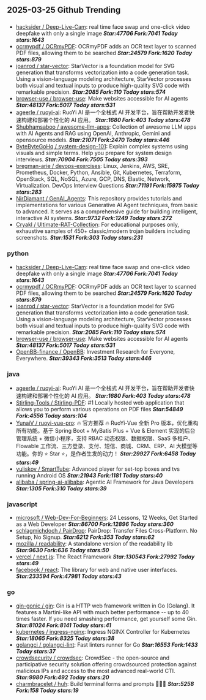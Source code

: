 ## 2025-03-25 Github Trending

### 
* [hacksider / Deep-Live-Cam](https://github.com/hacksider/Deep-Live-Cam): real time face swap and one-click video deepfake with only a single image ***Star:47706 Fork:7041 Today stars:1643***
* [ocrmypdf / OCRmyPDF](https://github.com/ocrmypdf/OCRmyPDF): OCRmyPDF adds an OCR text layer to scanned PDF files, allowing them to be searched ***Star:24579 Fork:1620 Today stars:879***
* [joanrod / star-vector](https://github.com/joanrod/star-vector): StarVector is a foundation model for SVG generation that transforms vectorization into a code generation task. Using a vision-language modeling architecture, StarVector processes both visual and textual inputs to produce high-quality SVG code with remarkable precision. ***Star:2085 Fork:110 Today stars:574***
* [browser-use / browser-use](https://github.com/browser-use/browser-use): Make websites accessible for AI agents ***Star:48137 Fork:5017 Today stars:531***
* [ageerle / ruoyi-ai](https://github.com/ageerle/ruoyi-ai): RuoYi AI 是一个全栈式 AI 开发平台，旨在帮助开发者快速构建和部署个性化的 AI 应用。 ***Star:1680 Fork:403 Today stars:478***
* [Shubhamsaboo / awesome-llm-apps](https://github.com/Shubhamsaboo/awesome-llm-apps): Collection of awesome LLM apps with AI Agents and RAG using OpenAI, Anthropic, Gemini and opensource models. ***Star:21071 Fork:2470 Today stars:446***
* [ByteByteGoHq / system-design-101](https://github.com/ByteByteGoHq/system-design-101): Explain complex systems using visuals and simple terms. Help you prepare for system design interviews. ***Star:70904 Fork:7505 Today stars:393***
* [bregman-arie / devops-exercises](https://github.com/bregman-arie/devops-exercises): Linux, Jenkins, AWS, SRE, Prometheus, Docker, Python, Ansible, Git, Kubernetes, Terraform, OpenStack, SQL, NoSQL, Azure, GCP, DNS, Elastic, Network, Virtualization. DevOps Interview Questions ***Star:71191 Fork:15975 Today stars:283***
* [NirDiamant / GenAI_Agents](https://github.com/NirDiamant/GenAI_Agents): This repository provides tutorials and implementations for various Generative AI Agent techniques, from basic to advanced. It serves as a comprehensive guide for building intelligent, interactive AI systems. ***Star:9732 Fork:1249 Today stars:272***
* [Cryakl / Ultimate-RAT-Collection](https://github.com/Cryakl/Ultimate-RAT-Collection): For educational purposes only, exhaustive samples of 450+ classic/modern trojan builders including screenshots. ***Star:1531 Fork:303 Today stars:231***

### python
* [hacksider / Deep-Live-Cam](https://github.com/hacksider/Deep-Live-Cam): real time face swap and one-click video deepfake with only a single image ***Star:47706 Fork:7041 Today stars:1643***
* [ocrmypdf / OCRmyPDF](https://github.com/ocrmypdf/OCRmyPDF): OCRmyPDF adds an OCR text layer to scanned PDF files, allowing them to be searched ***Star:24579 Fork:1620 Today stars:879***
* [joanrod / star-vector](https://github.com/joanrod/star-vector): StarVector is a foundation model for SVG generation that transforms vectorization into a code generation task. Using a vision-language modeling architecture, StarVector processes both visual and textual inputs to produce high-quality SVG code with remarkable precision. ***Star:2085 Fork:110 Today stars:574***
* [browser-use / browser-use](https://github.com/browser-use/browser-use): Make websites accessible for AI agents ***Star:48137 Fork:5017 Today stars:531***
* [OpenBB-finance / OpenBB](https://github.com/OpenBB-finance/OpenBB): Investment Research for Everyone, Everywhere. ***Star:39343 Fork:3513 Today stars:446***

### java
* [ageerle / ruoyi-ai](https://github.com/ageerle/ruoyi-ai): RuoYi AI 是一个全栈式 AI 开发平台，旨在帮助开发者快速构建和部署个性化的 AI 应用。 ***Star:1680 Fork:403 Today stars:478***
* [Stirling-Tools / Stirling-PDF](https://github.com/Stirling-Tools/Stirling-PDF): #1 Locally hosted web application that allows you to perform various operations on PDF files ***Star:54849 Fork:4556 Today stars:104***
* [YunaiV / ruoyi-vue-pro](https://github.com/YunaiV/ruoyi-vue-pro): 🔥 官方推荐 🔥 RuoYi-Vue 全新 Pro 版本，优化重构所有功能。基于 Spring Boot + MyBatis Plus + Vue & Element 实现的后台管理系统 + 微信小程序，支持 RBAC 动态权限、数据权限、SaaS 多租户、Flowable 工作流、三方登录、支付、短信、商城、CRM、ERP、AI 大模型等功能。你的 ⭐️ Star ⭐️，是作者生发的动力！ ***Star:29927 Fork:6458 Today stars:49***
* [yuliskov / SmartTube](https://github.com/yuliskov/SmartTube): Advanced player for set-top boxes and tvs running Android OS ***Star:21943 Fork:1181 Today stars:40***
* [alibaba / spring-ai-alibaba](https://github.com/alibaba/spring-ai-alibaba): Agentic AI Framework for Java Developers ***Star:1305 Fork:310 Today stars:39***

### javascript
* [microsoft / Web-Dev-For-Beginners](https://github.com/microsoft/Web-Dev-For-Beginners): 24 Lessons, 12 Weeks, Get Started as a Web Developer ***Star:86700 Fork:12896 Today stars:360***
* [schlagmichdoch / PairDrop](https://github.com/schlagmichdoch/PairDrop): PairDrop: Transfer Files Cross-Platform. No Setup, No Signup. ***Star:6212 Fork:353 Today stars:62***
* [mozilla / readability](https://github.com/mozilla/readability): A standalone version of the readability lib ***Star:9630 Fork:636 Today stars:50***
* [vercel / next.js](https://github.com/vercel/next.js): The React Framework ***Star:130543 Fork:27992 Today stars:49***
* [facebook / react](https://github.com/facebook/react): The library for web and native user interfaces. ***Star:233594 Fork:47981 Today stars:43***

### go
* [gin-gonic / gin](https://github.com/gin-gonic/gin): Gin is a HTTP web framework written in Go (Golang). It features a Martini-like API with much better performance -- up to 40 times faster. If you need smashing performance, get yourself some Gin. ***Star:81024 Fork:8141 Today stars:41***
* [kubernetes / ingress-nginx](https://github.com/kubernetes/ingress-nginx): Ingress NGINX Controller for Kubernetes ***Star:18065 Fork:8325 Today stars:38***
* [golangci / golangci-lint](https://github.com/golangci/golangci-lint): Fast linters runner for Go ***Star:16553 Fork:1433 Today stars:37***
* [crowdsecurity / crowdsec](https://github.com/crowdsecurity/crowdsec): CrowdSec - the open-source and participative security solution offering crowdsourced protection against malicious IPs and access to the most advanced real-world CTI. ***Star:9980 Fork:492 Today stars:20***
* [charmbracelet / huh](https://github.com/charmbracelet/huh): Build terminal forms and prompts 🤷🏻‍♀️ ***Star:5258 Fork:158 Today stars:19***
